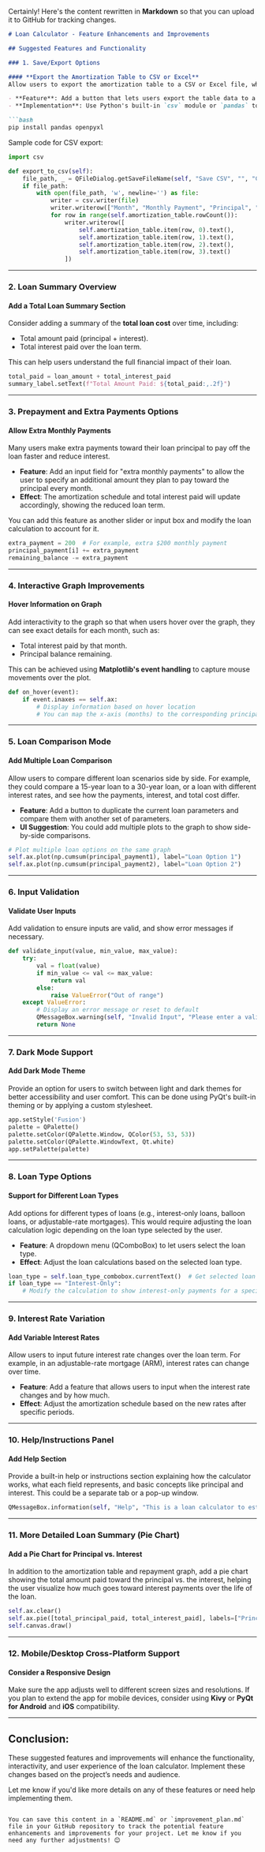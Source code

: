Certainly! Here's the content rewritten in **Markdown** so that you can upload it to GitHub for tracking changes.

```markdown
# Loan Calculator - Feature Enhancements and Improvements

## Suggested Features and Functionality

### 1. Save/Export Options

#### **Export the Amortization Table to CSV or Excel**
Allow users to export the amortization table to a CSV or Excel file, which they can use for external analysis.

- **Feature**: Add a button that lets users export the table data to a CSV file.
- **Implementation**: Use Python's built-in `csv` module or `pandas` to export to CSV/Excel.

```bash
pip install pandas openpyxl
```

Sample code for CSV export:

```python
import csv

def export_to_csv(self):
    file_path, _ = QFileDialog.getSaveFileName(self, "Save CSV", "", "CSV Files (*.csv);;All Files (*)")
    if file_path:
        with open(file_path, 'w', newline='') as file:
            writer = csv.writer(file)
            writer.writerow(["Month", "Monthly Payment", "Principal", "Interest"])
            for row in range(self.amortization_table.rowCount()):
                writer.writerow([
                    self.amortization_table.item(row, 0).text(),
                    self.amortization_table.item(row, 1).text(),
                    self.amortization_table.item(row, 2).text(),
                    self.amortization_table.item(row, 3).text()
                ])
```

---

### 2. Loan Summary Overview

#### **Add a Total Loan Summary Section**
Consider adding a summary of the **total loan cost** over time, including:
- Total amount paid (principal + interest).
- Total interest paid over the loan term.

This can help users understand the full financial impact of their loan.

```python
total_paid = loan_amount + total_interest_paid
summary_label.setText(f"Total Amount Paid: ${total_paid:,.2f}")
```

---

### 3. Prepayment and Extra Payments Options

#### **Allow Extra Monthly Payments**
Many users make extra payments toward their loan principal to pay off the loan faster and reduce interest.

- **Feature**: Add an input field for "extra monthly payments" to allow the user to specify an additional amount they plan to pay toward the principal every month.
- **Effect**: The amortization schedule and total interest paid will update accordingly, showing the reduced loan term.

You can add this feature as another slider or input box and modify the loan calculation to account for it.

```python
extra_payment = 200  # For example, extra $200 monthly payment
principal_payment[i] += extra_payment
remaining_balance -= extra_payment
```

---

### 4. Interactive Graph Improvements

#### **Hover Information on Graph**
Add interactivity to the graph so that when users hover over the graph, they can see exact details for each month, such as:
- Total interest paid by that month.
- Principal balance remaining.

This can be achieved using **Matplotlib's event handling** to capture mouse movements over the plot.

```python
def on_hover(event):
    if event.inaxes == self.ax:
        # Display information based on hover location
        # You can map the x-axis (months) to the corresponding principal/interest
```

---

### 5. Loan Comparison Mode

#### **Add Multiple Loan Comparison**
Allow users to compare different loan scenarios side by side. For example, they could compare a 15-year loan to a 30-year loan, or a loan with different interest rates, and see how the payments, interest, and total cost differ.

- **Feature**: Add a button to duplicate the current loan parameters and compare them with another set of parameters.
- **UI Suggestion**: You could add multiple plots to the graph to show side-by-side comparisons.

```python
# Plot multiple loan options on the same graph
self.ax.plot(np.cumsum(principal_payment1), label="Loan Option 1")
self.ax.plot(np.cumsum(principal_payment2), label="Loan Option 2")
```

---

### 6. Input Validation

#### **Validate User Inputs**
Add validation to ensure inputs are valid, and show error messages if necessary.

```python
def validate_input(value, min_value, max_value):
    try:
        val = float(value)
        if min_value <= val <= max_value:
            return val
        else:
            raise ValueError("Out of range")
    except ValueError:
        # Display an error message or reset to default
        QMessageBox.warning(self, "Invalid Input", "Please enter a valid value.")
        return None
```

---

### 7. Dark Mode Support

#### **Add Dark Mode Theme**
Provide an option for users to switch between light and dark themes for better accessibility and user comfort. This can be done using PyQt's built-in theming or by applying a custom stylesheet.

```python
app.setStyle('Fusion')
palette = QPalette()
palette.setColor(QPalette.Window, QColor(53, 53, 53))
palette.setColor(QPalette.WindowText, Qt.white)
app.setPalette(palette)
```

---

### 8. Loan Type Options

#### **Support for Different Loan Types**
Add options for different types of loans (e.g., interest-only loans, balloon loans, or adjustable-rate mortgages). This would require adjusting the loan calculation logic depending on the loan type selected by the user.

- **Feature**: A dropdown menu (QComboBox) to let users select the loan type.
- **Effect**: Adjust the loan calculations based on the selected loan type.

```python
loan_type = self.loan_type_combobox.currentText()  # Get selected loan type
if loan_type == "Interest-Only":
    # Modify the calculation to show interest-only payments for a specified period
```

---

### 9. Interest Rate Variation

#### **Add Variable Interest Rates**
Allow users to input future interest rate changes over the loan term. For example, in an adjustable-rate mortgage (ARM), interest rates can change over time.

- **Feature**: Add a feature that allows users to input when the interest rate changes and by how much. 
- **Effect**: Adjust the amortization schedule based on the new rates after specific periods.

---

### 10. Help/Instructions Panel

#### **Add Help Section**
Provide a built-in help or instructions section explaining how the calculator works, what each field represents, and basic concepts like principal and interest. This could be a separate tab or a pop-up window.

```python
QMessageBox.information(self, "Help", "This is a loan calculator to estimate monthly payments, interest, etc.")
```

---

### 11. More Detailed Loan Summary (Pie Chart)

#### **Add a Pie Chart for Principal vs. Interest**
In addition to the amortization table and repayment graph, add a pie chart showing the total amount paid toward the principal vs. the interest, helping the user visualize how much goes toward interest payments over the life of the loan.

```python
self.ax.clear()
self.ax.pie([total_principal_paid, total_interest_paid], labels=["Principal", "Interest"], autopct="%1.1f%%")
self.canvas.draw()
```

---

### 12. Mobile/Desktop Cross-Platform Support

#### **Consider a Responsive Design**
Make sure the app adjusts well to different screen sizes and resolutions. If you plan to extend the app for mobile devices, consider using **Kivy** or **PyQt for Android** and **iOS** compatibility.

---

## Conclusion:
These suggested features and improvements will enhance the functionality, interactivity, and user experience of the loan calculator. Implement these changes based on the project’s needs and audience.

Let me know if you'd like more details on any of these features or need help implementing them.
```

You can save this content in a `README.md` or `improvement_plan.md` file in your GitHub repository to track the potential feature enhancements and improvements for your project. Let me know if you need any further adjustments! 😊